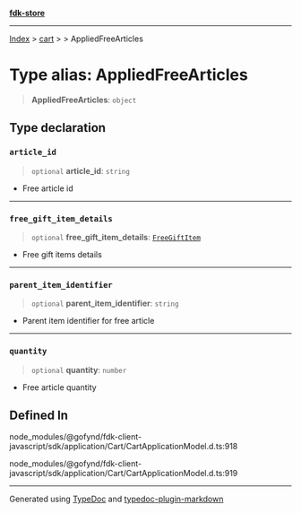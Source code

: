 [**fdk-store**](../../../README.md)
***

[Index](../../../API.md) > [cart](../../README.md) > [<internal>](../README.md) > AppliedFreeArticles

# Type alias: AppliedFreeArticles

> **AppliedFreeArticles**: `object`

## Type declaration

### `article_id`

> `optional` **article\_id**: `string`

- Free article id

***

### `free_gift_item_details`

> `optional` **free\_gift\_item\_details**: [`FreeGiftItem`](type-alias.FreeGiftItem.md)

- Free gift items details

***

### `parent_item_identifier`

> `optional` **parent\_item\_identifier**: `string`

- Parent item identifier for free article

***

### `quantity`

> `optional` **quantity**: `number`

- Free article quantity

## Defined In

node\_modules/@gofynd/fdk-client-javascript/sdk/application/Cart/CartApplicationModel.d.ts:918

node\_modules/@gofynd/fdk-client-javascript/sdk/application/Cart/CartApplicationModel.d.ts:919

***
Generated using [TypeDoc](https://typedoc.org/) and [typedoc-plugin-markdown](https://www.npmjs.com/package/typedoc-plugin-markdown)
